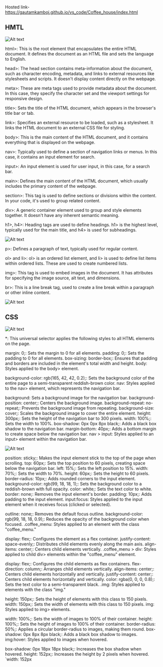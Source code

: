 Hosted link- https://gautamkamboj.github.io/vs_code/Coffee_house/index.html

## HMTL

![Alt text](image.png)

html>: This is the root element that encapsulates the entire HTML document. It defines the document as an HTML file and sets the language to English.

head>: The head section contains meta-information about the document, such as character encoding, metadata, and links to external resources like stylesheets and scripts. It doesn't display content directly on the webpage.

meta>: These are meta tags used to provide metadata about the document. In this case, they specify the character set and the viewport settings for responsive design.

title>: Sets the title of the HTML document, which appears in the browser's title bar or tab.

link>: Specifies an external resource to be loaded, such as a stylesheet. It links the HTML document to an external CSS file for styling.

body>: This is the main content of the HTML document, and it contains everything that is displayed on the webpage.

nav>: Typically used to define a section of navigation links or menus. In this case, it contains an input element for search.

input>: An input element is used for user input, in this case, for a search bar.

main>: Defines the main content of the HTML document, which usually includes the primary content of the webpage.

section>: This tag is used to define sections or divisions within the content. In your code, it's used to group related content.

div>: A generic container element used to group and style elements together. It doesn't have any inherent semantic meaning.

h1>, h4>: Heading tags are used to define headings. h1> is the highest level, typically used for the main title, and h4> is used for subheadings.

![Alt text](image-1.png)

p>: Defines a paragraph of text, typically used for regular content.

ol> and li>: ol> is an ordered list element, and li> is used to define list items within ordered lists. These are used to create numbered lists.

img>: This tag is used to embed images in the document. It has attributes for specifying the image source, alt text, and dimensions.

br>: This is a line break tag, used to create a line break within a paragraph or other inline content.

![Alt text](image-2.png)

## CSS

![Alt text](image-3.png)

*: This universal selector applies the following styles to all HTML elements on the page.

margin: 0;: Sets the margin to 0 for all elements.
padding: 0;: Sets the padding to 0 for all elements.
box-sizing: border-box;: Ensures that padding and borders are included in the element's total width and height.
body: Styles applied to the body> element.

background-color: rgb(165, 42, 42, 0.2);: Sets the background color of the entire page to a semi-transparent reddish-brown color.
nav: Styles applied to the nav> element, which represents the navigation bar.

background: Sets a background image for the navigation bar.
background-position: center;: Centers the background image.
background-repeat: no-repeat;: Prevents the background image from repeating.
background-size: cover;: Scales the background image to cover the entire element.
height: 300px;: Sets the height of the navigation bar to 300 pixels.
width: 100%;: Sets the width to 100%.
box-shadow: 0px 0px 8px black;: Adds a black box shadow to the navigation bar.
margin-bottom: 40px;: Adds a bottom margin to create space below the navigation bar.
nav > input: Styles applied to an input> element within the navigation bar.

![Alt text](image-4.png)

position: sticky;: Makes the input element stick to the top of the page when scrolling.
top: 60px;: Sets the top position to 60 pixels, creating space below the navigation bar.
left: 15%;: Sets the left position to 15%.
width: 70%;: Sets the width to 70%.
height: 60px;: Sets the height to 60 pixels.
border-radius: 10px;: Adds rounded corners to the input element.
background-color: rgb(99, 18, 18, 1);: Sets the background color to a reddish-brown with full opacity.
color: white;: Sets the text color to white.
border: none;: Removes the input element's border.
padding: 10px;: Adds padding to the input element.
input:focus: Styles applied to the input element when it receives focus (clicked or selected).

outline: none;: Removes the default focus outline.
background-color: rgb(99, 18, 18, 0.9);: Reduces the opacity of the background color when focused.
.coffee_menu: Styles applied to an element with the class "coffee_menu."

display: flex;: Configures the element as a flex container.
justify-content: space-evenly;: Distributes child elements evenly along the main axis.
align-items: center;: Centers child elements vertically.
.coffee_menu > div: Styles applied to child div> elements within the "coffee_menu" element.

display: flex;: Configures the child elements as flex containers.
flex-direction: column;: Arranges child elements vertically.
align-items: center;: Centers child elements horizontally and vertically.
justify-content: center;: Centers child elements horizontally and vertically.
color: rgba(0, 0, 0, 0.8);: Sets the text color to a semi-transparent black.
.img: Styles applied to elements with the class "img."

height: 150px;: Sets the height of elements with this class to 150 pixels.
width: 150px;: Sets the width of elements with this class to 150 pixels.
img: Styles applied to img> elements.

width: 100%;: Sets the width of images to 100% of their container.
height: 100%;: Sets the height of images to 100% of their container.
border-radius: 50%;: Applies a circular border-radius to images, making them round.
box-shadow: 0px 8px 8px black;: Adds a black box shadow to images.
img:hover: Styles applied to images when hovered.

box-shadow: 0px 18px 18px black;: Increases the box shadow when hovered.
height: 152px;: Increases the height by 2 pixels when hovered.
`width: 152px